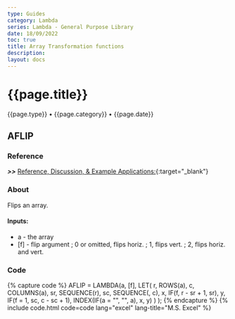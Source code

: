 ```yaml
---
type: Guides
category: Lambda
series: Lambda - General Purpose Library
date: 18/09/2022
toc: true
title: Array Transformation functions
description: 
layout: docs
---
```


# {{page.title}}
<time class="metadata" style="text-alstyleign:left"> {{page.type}} • {{page.category}} • {{page.date}}</time>

## AFLIP

### Reference

***>>*** [Reference, Discussion, & Example Applications:](https://www.mrexcel.com/board/threads/aflip.1182207/page-2#posts){:target="_blank"}

### About

Flips an array.

#### Inputs:

  - a - the array
  - [f] - flip argument ; 0 or omitted, flips horiz. ; 1, flips vert. ; 2, flips horiz. and vert.


### Code

{% capture code %}
AFLIP = LAMBDA(a, [f],
    LET(
        r, ROWS(a),
        c, COLUMNS(a),
        sr, SEQUENCE(r),
        sc, SEQUENCE(, c),
        x, IF(f, r - sr + 1, sr),
        y, IF(f = 1, sc, c - sc + 1),
        INDEX(IF(a = "", "", a), x, y)
    )
);
{% endcapture %}
{% include code.html code=code lang="excel" lang-title="M.S. Excel" %}